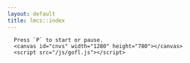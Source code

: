```yaml
---
layout: default
title: lmcs::index
---
```

      Press `P` to start or pause.
      <canvas id="cnvs" width="1280" height="780"></canvas>
      <script src="/js/gofl.js"></script>
